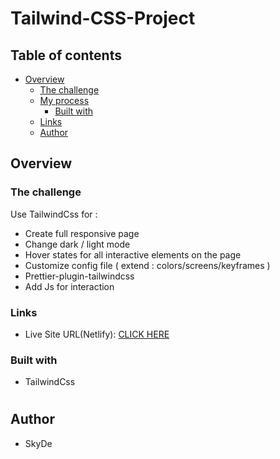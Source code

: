# Tailwind-CSS-Project

## Table of contents

- [Overview](#overview)
  - [The challenge](#the-challenge)
  - [My process](#my-process)
    - [Built with](#built-with)
  - [Links](#links)
  - [Author](#author)
  
  
## Overview

### The challenge

Use TailwindCss for :

- Create full responsive page
- Change dark / light mode
- Hover states for all interactive elements on the page
- Customize config file ( extend : colors/screens/keyframes )
- Prettier-plugin-tailwindcss 
- Add Js for interaction

### Links
- Live Site URL(Netlify): [CLICK HERE](https://tailwind-css-project-sky-de.netlify.app/)

### Built with

- TailwindCss

#
## Author
- SkyDe







